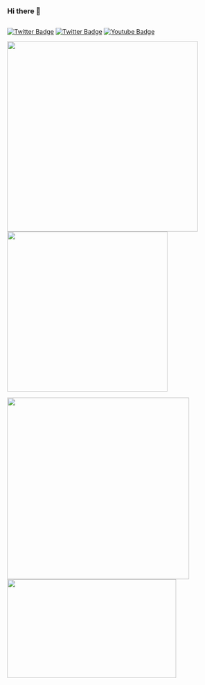 ### Hi there 👋

##
[![Twitter Badge](https://img.shields.io/badge/cmertbaykal-blue?logo=LinkedIn&color=151515&logoColor=e07619)](https://www.linkedin.com/in/cmertbaykal/)
[![Twitter Badge](https://img.shields.io/badge/cmertbaykal-blue?logo=Twitter&color=151515&logoColor=e07619)](https://www.twitter.com/cmbaykal/)
[![Youtube Badge](https://img.shields.io/badge/cmertbaykal-blue?logo=Youtube&color=151515&logoColor=e07619)](https://www.youtube.com/channel/UCkIOqf33HDQWIBPpRsh17_w)

<p float="left" align="left">
  <a href="https://github.com/cmbaykal">
    <img width="440px" src="https://github-readme-stats.vercel.app/api?username=cmbaykal&show_icons=true&include_all_commits=true&theme=dark&hide_border=true&title_color=e07619&icon_color=ffdc40">
    <img width="370px" src="https://github-readme-stats.vercel.app/api/top-langs/?username=cmbaykal&theme=dark&layout=compact&hide_border=true&hide=css&title_color=e07619&bg_color=151515">
  </a>
</p>

<p float="left" align="left">
  <a href="https://open.spotify.com/user/cmertbaykal">
    <img width="420px" src="https://spotify-recently-played-readme.vercel.app/api?user=cmertbaykal&count=3">
  </a>
    <a href="https://github.com/cmbaykal">
    <img width="390px" height="228px" src="https://media1.giphy.com/media/13HgwGsXF0aiGY/giphy.gif">
  </a>
</p>

<!--
![](https://komarev.com/ghpvc/?username=cmbaykal&color=e07619)
**cmbaykal/cmbaykal** is a ✨ _special_ ✨ repository because its `README.md` (this file) appears on your GitHub profile.

Here are some ideas to get you started:

- 🔭 I’m currently working on ...
- 🌱 I’m currently learning ...
- 👯 I’m looking to collaborate on ...
- 🤔 I’m looking for help with ...
- 💬 Ask me about ...
- 📫 How to reach me: ...
- 😄 Pronouns: ...
- ⚡ Fun fact: ...
-->
